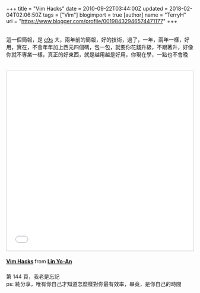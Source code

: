 +++
title = "Vim Hacks"
date = 2010-09-22T03:44:00Z
updated = 2018-02-04T02:06:50Z
tags = ["Vim"]
blogimport = true 
[author]
	name = "TerryH"
	uri = "https://www.blogger.com/profile/00198432946574471177"
+++

<a href="http://www.vim.org/"><img src="http://lh6.ggpht.com/_Bsjm2Qp0Duc/TIrl0ruZ_4I/AAAAAAAAA9w/Mn-jjYecu2s/s800/200px-Icon-Vim.svg.png" border="0" alt="" /></a><br /><br />這一個簡報，是 <a href="http://c9s.blogspot.com/">c9s</a> 大，兩年前的簡報，好的技術，過了，一年，兩年一樣，好用，實在，不會年年加上西元四個碼，包一包，就要你花錢升級，不跟著升，好像你就不專業一樣，真正的好東西，就是越用越是好用，你現在學，一點也不會晚<br /><br /><br /><iframe src="//www.slideshare.net/slideshow/embed_code/key/gsNuuhR176jIc0" width="595" height="485" frameborder="0" marginwidth="0" marginheight="0" scrolling="no" style="border:1px solid #CCC; border-width:1px; margin-bottom:5px; max-width: 100%;" allowfullscreen> </iframe> <div style="margin-bottom:5px"><strong> <a href="//www.slideshare.net/c9s/vim-hacks" title="Vim Hacks" target="_blank">Vim Hacks</a> </strong> from <strong><a href="https://www.slideshare.net/c9s" target="_blank">Lin Yo-An</a></strong> </div><br />第 144 頁，我老是忘記<br />ps: 純分享，唯有你自己才知道怎麼樣對你最有效率，畢竟，是你自己的時間
